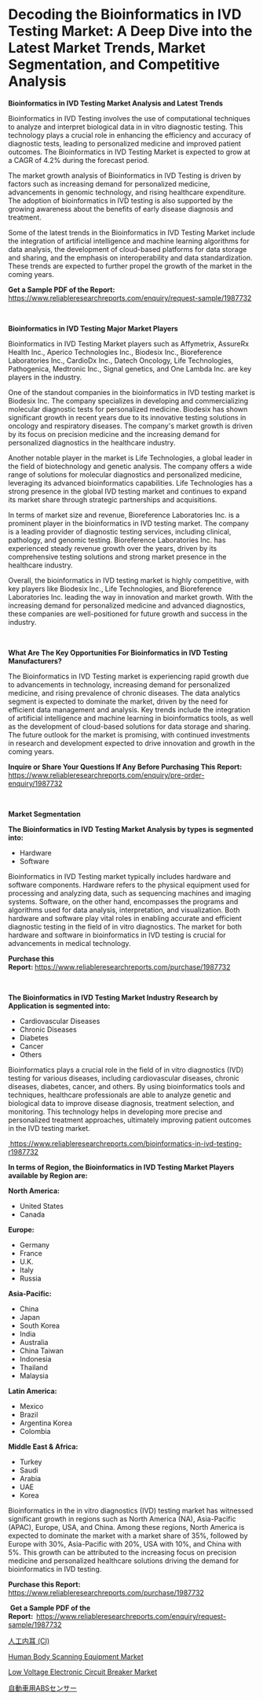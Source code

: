 <p><h1>Decoding the Bioinformatics in IVD Testing Market: A Deep Dive into the Latest Market Trends, Market Segmentation, and Competitive Analysis</h1></p><p><strong>Bioinformatics in IVD Testing Market Analysis and Latest Trends</strong></p>
<p><p>Bioinformatics in IVD Testing involves the use of computational techniques to analyze and interpret biological data in in vitro diagnostic testing. This technology plays a crucial role in enhancing the efficiency and accuracy of diagnostic tests, leading to personalized medicine and improved patient outcomes. The Bioinformatics in IVD Testing Market is expected to grow at a CAGR of 4.2% during the forecast period.</p><p>The market growth analysis of Bioinformatics in IVD Testing is driven by factors such as increasing demand for personalized medicine, advancements in genomic technology, and rising healthcare expenditure. The adoption of bioinformatics in IVD testing is also supported by the growing awareness about the benefits of early disease diagnosis and treatment.</p><p>Some of the latest trends in the Bioinformatics in IVD Testing Market include the integration of artificial intelligence and machine learning algorithms for data analysis, the development of cloud-based platforms for data storage and sharing, and the emphasis on interoperability and data standardization. These trends are expected to further propel the growth of the market in the coming years.</p></p>
<p><strong>Get a Sample PDF of the Report:&nbsp;</strong> <a href="https://www.reliableresearchreports.com/enquiry/request-sample/1987732">https://www.reliableresearchreports.com/enquiry/request-sample/1987732</a></p>
<p>&nbsp;</p>
<p><strong>Bioinformatics in IVD Testing Major Market Players</strong></p>
<p><p>Bioinformatics in IVD Testing Market players such as Affymetrix, AssureRx Health Inc., Aperico Technologies Inc., Biodesix Inc., Bioreference Laboratories Inc., CardioDx Inc., Datech Oncology, Life Technologies, Pathogenica, Medtronic Inc., Signal genetics, and One Lambda Inc. are key players in the industry.</p><p>One of the standout companies in the bioinformatics in IVD testing market is Biodesix Inc. The company specializes in developing and commercializing molecular diagnostic tests for personalized medicine. Biodesix has shown significant growth in recent years due to its innovative testing solutions in oncology and respiratory diseases. The company's market growth is driven by its focus on precision medicine and the increasing demand for personalized diagnostics in the healthcare industry.</p><p>Another notable player in the market is Life Technologies, a global leader in the field of biotechnology and genetic analysis. The company offers a wide range of solutions for molecular diagnostics and personalized medicine, leveraging its advanced bioinformatics capabilities. Life Technologies has a strong presence in the global IVD testing market and continues to expand its market share through strategic partnerships and acquisitions.</p><p>In terms of market size and revenue, Bioreference Laboratories Inc. is a prominent player in the bioinformatics in IVD testing market. The company is a leading provider of diagnostic testing services, including clinical, pathology, and genomic testing. Bioreference Laboratories Inc. has experienced steady revenue growth over the years, driven by its comprehensive testing solutions and strong market presence in the healthcare industry.</p><p>Overall, the bioinformatics in IVD testing market is highly competitive, with key players like Biodesix Inc., Life Technologies, and Bioreference Laboratories Inc. leading the way in innovation and market growth. With the increasing demand for personalized medicine and advanced diagnostics, these companies are well-positioned for future growth and success in the industry.</p></p>
<p>&nbsp;</p>
<p><strong>What Are The Key Opportunities For Bioinformatics in IVD Testing Manufacturers?</strong></p>
<p><p>The Bioinformatics in IVD Testing market is experiencing rapid growth due to advancements in technology, increasing demand for personalized medicine, and rising prevalence of chronic diseases. The data analytics segment is expected to dominate the market, driven by the need for efficient data management and analysis. Key trends include the integration of artificial intelligence and machine learning in bioinformatics tools, as well as the development of cloud-based solutions for data storage and sharing. The future outlook for the market is promising, with continued investments in research and development expected to drive innovation and growth in the coming years.</p></p>
<p><strong>Inquire or Share Your Questions If Any Before Purchasing This Report:</strong> <a href="https://www.reliableresearchreports.com/enquiry/pre-order-enquiry/1987732">https://www.reliableresearchreports.com/enquiry/pre-order-enquiry/1987732</a></p>
<p>&nbsp;</p>
<p><strong>Market Segmentation</strong></p>
<p><strong>The Bioinformatics in IVD Testing Market Analysis by types is segmented into:</strong></p>
<p><ul><li>Hardware</li><li>Software</li></ul></p>
<p><p>Bioinformatics in IVD Testing market typically includes hardware and software components. Hardware refers to the physical equipment used for processing and analyzing data, such as sequencing machines and imaging systems. Software, on the other hand, encompasses the programs and algorithms used for data analysis, interpretation, and visualization. Both hardware and software play vital roles in enabling accurate and efficient diagnostic testing in the field of in vitro diagnostics. The market for both hardware and software in bioinformatics in IVD testing is crucial for advancements in medical technology.</p></p>
<p><strong>Purchase this Report:&nbsp;</strong><a href="https://www.reliableresearchreports.com/purchase/1987732">https://www.reliableresearchreports.com/purchase/1987732</a></p>
<p>&nbsp;</p>
<p><strong>The Bioinformatics in IVD Testing Market Industry Research by Application is segmented into:</strong></p>
<p><ul><li>Cardiovascular Diseases</li><li>Chronic Diseases</li><li>Diabetes</li><li>Cancer</li><li>Others</li></ul></p>
<p><p>Bioinformatics plays a crucial role in the field of in vitro diagnostics (IVD) testing for various diseases, including cardiovascular diseases, chronic diseases, diabetes, cancer, and others. By using bioinformatics tools and techniques, healthcare professionals are able to analyze genetic and biological data to improve disease diagnosis, treatment selection, and monitoring. This technology helps in developing more precise and personalized treatment approaches, ultimately improving patient outcomes in the IVD testing market.</p></p>
<p><a href="https://www.reliableresearchreports.com/bioinformatics-in-ivd-testing-r1987732">&nbsp;https://www.reliableresearchreports.com/bioinformatics-in-ivd-testing-r1987732</a></p>
<p><strong>In terms of Region, the Bioinformatics in IVD Testing Market Players available by Region are:</strong></p>
<p>
    <p> <strong> North America: </strong>
        <ul>
            <li>United States</li>
            <li>Canada</li>
        </ul>
        </p> 
    <p> <strong> Europe: </strong>
        <ul>
            <li>Germany</li>
            <li>France</li>
            <li>U.K.</li>
            <li>Italy</li>
            <li>Russia</li>
        </ul>
        </p> 
    <p> <strong> Asia-Pacific: </strong>
        <ul>
            <li>China</li>
            <li>Japan</li>
            <li>South Korea</li>
            <li>India</li>
            <li>Australia</li>
            <li>China Taiwan</li>
            <li>Indonesia</li>
            <li>Thailand</li>
            <li>Malaysia</li>
        </ul>
        </p> 
    <p> <strong> Latin America: </strong>
        <ul>
            <li>Mexico</li>
            <li>Brazil</li>
            <li>Argentina Korea</li>
            <li>Colombia</li>
        </ul>
        </p> 
    <p> <strong> Middle East & Africa: </strong>
        <ul>
            <li>Turkey</li>
            <li>Saudi</li>
            <li>Arabia</li>
            <li>UAE</li>
            <li>Korea</li>
        </ul>
    </p>
    </p>
<p><p>Bioinformatics in the in vitro diagnostics (IVD) testing market has witnessed significant growth in regions such as North America (NA), Asia-Pacific (APAC), Europe, USA, and China. Among these regions, North America is expected to dominate the market with a market share of 35%, followed by Europe with 30%, Asia-Pacific with 20%, USA with 10%, and China with 5%. This growth can be attributed to the increasing focus on precision medicine and personalized healthcare solutions driving the demand for bioinformatics in IVD testing.</p></p>
<p><strong>Purchase this Report: </strong><a href="https://www.reliableresearchreports.com/purchase/1987732">https://www.reliableresearchreports.com/purchase/1987732</a></p>
<p>&nbsp;<strong>Get a Sample PDF of the Report:&nbsp;&nbsp;</strong><a href="https://www.reliableresearchreports.com/enquiry/request-sample/1987732">https://www.reliableresearchreports.com/enquiry/request-sample/1987732</a></p>
<p><strong></strong></p>
<p><p><a href="https://github.com/reliezer65/Market-Research-Report-List-1/blob/main/3990540116234.md">人工内耳 (CI)</a></p><p><a href="https://github.com/shahriarnajimjoy333/Market-Research-Report-List-1/blob/main/human-body-scanning-equipment-market.md">Human Body Scanning Equipment Market</a></p><p><a href="https://github.com/cameroneffertz/Market-Research-Report-List-1/blob/main/low-voltage-electronic-circuit-breaker-market.md">Low Voltage Electronic Circuit Breaker Market</a></p><p><a href="https://github.com/tanyaali3/Market-Research-Report-List-1/blob/main/3344923116235.md">自動車用ABSセンサー</a></p></p>